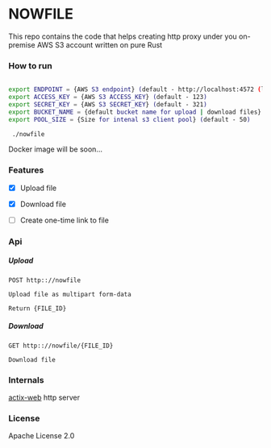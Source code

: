 # NOWFILE

This repo contains the code that helps creating http proxy under you on-premise AWS S3 account written on pure Rust

### How to run

```bash

export ENDPOINT = {AWS S3 endpoint} (default - http://localhost:4572 (localstack)
export ACCESS_KEY = {AWS S3 ACCESS_KEY} (default - 123)
export SECRET_KEY = {AWS S3 SECRET_KEY} (default - 321)
export BUCKET_NAME = {default bucket name for upload | download files} (default - test-bucket)
export POOL_SIZE = {Size for intenal s3 client pool} (default - 50)

 ./nowfile 
```
Docker image will be soon...

### Features

- [x]  Upload file

- [x]  Download file

- [ ]  Create one-time link to file

### Api

##### Upload 
```
POST http:://nowfile

Upload file as multipart form-data

Return {FILE_ID}
```
##### Download 
```
GET http:://nowfile/{FILE_ID}

Download file
```

### Internals

[actix-web](https://github.com/actix/actix-web) http server

### License

Apache License 2.0